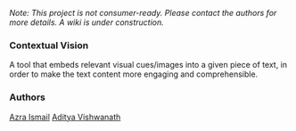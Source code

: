 _Note: This project is not consumer-ready. Please contact the authors for more details. A wiki is under construction._

### Contextual Vision
A tool that embeds relevant visual cues/images into a given piece of text, in order to make the text content more engaging and comprehensible.

### Authors
[Azra Ismail](mailto:aismail1997@gmail.com)
[Aditya Vishwanath](mailto:adityav2004@gmail.com)
